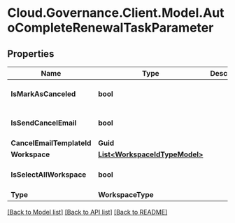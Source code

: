 # Cloud.Governance.Client.Model.AutoCompleteRenewalTaskParameter
## Properties

Name | Type | Description | Notes
------------ | ------------- | ------------- | -------------
**IsMarkAsCanceled** | **bool** |  | [optional] [default to false]
**IsSendCancelEmail** | **bool** |  | [optional] [default to false]
**CancelEmailTemplateId** | **Guid** |  | [optional] 
**Workspace** | [**List&lt;WorkspaceIdTypeModel&gt;**](WorkspaceIdTypeModel.md) |  | [optional] 
**IsSelectAllWorkspace** | **bool** |  | [optional] [default to false]
**Type** | **WorkspaceType** |  | [optional] 

[[Back to Model list]](../README.md#documentation-for-models) [[Back to API list]](../README.md#documentation-for-api-endpoints) [[Back to README]](../README.md)

